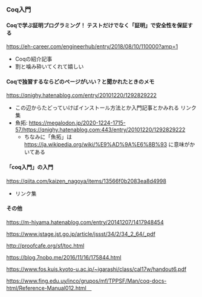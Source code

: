 ### Coq入門
#### Coqで学ぶ証明プログラミング！ テストだけでなく「証明」で安全性を保証する
https://eh-career.com/engineerhub/entry/2018/08/10/110000?amp=1

- Coqの紹介記事
- 割と噛み砕いてくれて嬉しい

#### Coqで独習するならどのページがいい？と聞かれたときのメモ
https://qnighy.hatenablog.com/entry/20101220/1292829222
- この辺からたどっていけばインストール方法とか入門記事とかみれる  リンク集
- 魚拓: https://megalodon.jp/2020-1224-1715-57/https://qnighy.hatenablog.com:443/entry/20101220/1292829222
  - ちなみに「魚拓」は https://ja.wikipedia.org/wiki/%E9%AD%9A%E6%8B%93 に意味がかいてある

#### 「coq入門」の入門
https://qiita.com/kaizen_nagoya/items/13566f0b2083ea8d4998
- リンク集

#### その他
https://m-hiyama.hatenablog.com/entry/20141207/1417948454

https://www.jstage.jst.go.jp/article/jssst/34/2/34_2_64/_pdf

http://proofcafe.org/sf/toc.html

https://blog.7nobo.me/2016/11/16/175844.html

https://www.fos.kuis.kyoto-u.ac.jp/~igarashi/class/cal17w/handout6.pdf

https://www.fing.edu.uy/inco/grupos/mf/TPPSF/Man/coq-docs-html/Reference-Manual012.html　
